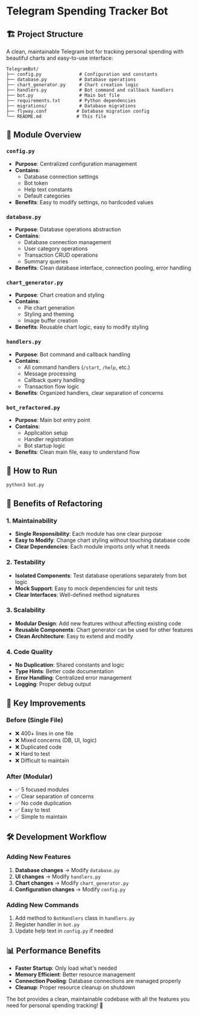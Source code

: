 # Telegram Spending Tracker Bot

## 🏗️ Project Structure

A clean, maintainable Telegram bot for tracking personal spending with beautiful charts and easy-to-use interface:

```
TelegramBot/
├── config.py              # Configuration and constants
├── database.py            # Database operations
├── chart_generator.py     # Chart creation logic
├── handlers.py            # Bot command and callback handlers
├── bot.py                 # Main bot file
├── requirements.txt       # Python dependencies
├── migrations/            # Database migrations
├── flyway.conf           # Database migration config
└── README.md             # This file
```

## 📁 Module Overview

### `config.py`
- **Purpose**: Centralized configuration management
- **Contains**: 
  - Database connection settings
  - Bot token
  - Help text constants
  - Default categories
- **Benefits**: Easy to modify settings, no hardcoded values

### `database.py`
- **Purpose**: Database operations abstraction
- **Contains**: 
  - Database connection management
  - User category operations
  - Transaction CRUD operations
  - Summary queries
- **Benefits**: Clean database interface, connection pooling, error handling

### `chart_generator.py`
- **Purpose**: Chart creation and styling
- **Contains**: 
  - Pie chart generation
  - Styling and theming
  - Image buffer creation
- **Benefits**: Reusable chart logic, easy to modify styling

### `handlers.py`
- **Purpose**: Bot command and callback handling
- **Contains**: 
  - All command handlers (`/start`, `/help`, etc.)
  - Message processing
  - Callback query handling
  - Transaction flow logic
- **Benefits**: Organized handlers, clear separation of concerns

### `bot_refactored.py`
- **Purpose**: Main bot entry point
- **Contains**: 
  - Application setup
  - Handler registration
  - Bot startup logic
- **Benefits**: Clean main file, easy to understand flow

## 🚀 How to Run

```bash
python3 bot.py
```

## 🔧 Benefits of Refactoring

### 1. **Maintainability**
- **Single Responsibility**: Each module has one clear purpose
- **Easy to Modify**: Change chart styling without touching database code
- **Clear Dependencies**: Each module imports only what it needs

### 2. **Testability**
- **Isolated Components**: Test database operations separately from bot logic
- **Mock Support**: Easy to mock dependencies for unit tests
- **Clear Interfaces**: Well-defined method signatures

### 3. **Scalability**
- **Modular Design**: Add new features without affecting existing code
- **Reusable Components**: Chart generator can be used for other features
- **Clean Architecture**: Easy to extend and modify

### 4. **Code Quality**
- **No Duplication**: Shared constants and logic
- **Type Hints**: Better code documentation
- **Error Handling**: Centralized error management
- **Logging**: Proper debug output

## 🎯 Key Improvements

### Before (Single File)
- ❌ 400+ lines in one file
- ❌ Mixed concerns (DB, UI, logic)
- ❌ Duplicated code
- ❌ Hard to test
- ❌ Difficult to maintain

### After (Modular)
- ✅ 5 focused modules
- ✅ Clear separation of concerns
- ✅ No code duplication
- ✅ Easy to test
- ✅ Simple to maintain



## 🛠️ Development Workflow

### Adding New Features
1. **Database changes** → Modify `database.py`
2. **UI changes** → Modify `handlers.py`
3. **Chart changes** → Modify `chart_generator.py`
4. **Configuration changes** → Modify `config.py`

### Adding New Commands
1. Add method to `BotHandlers` class in `handlers.py`
2. Register handler in `bot.py`
3. Update help text in `config.py` if needed

## 📊 Performance Benefits

- **Faster Startup**: Only load what's needed
- **Memory Efficient**: Better resource management
- **Connection Pooling**: Database connections are managed properly
- **Cleanup**: Proper resource cleanup on shutdown

The bot provides a clean, maintainable codebase with all the features you need for personal spending tracking! 🎉 
